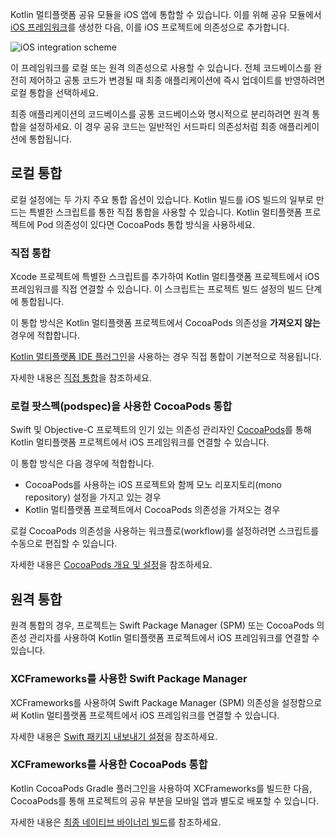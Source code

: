 [//]: # (title: iOS 통합 방법)

Kotlin 멀티플랫폼 공유 모듈을 iOS 앱에 통합할 수 있습니다. 이를 위해 공유 모듈에서 [iOS 프레임워크](https://developer.apple.com/library/archive/documentation/MacOSX/Conceptual/BPFrameworks/Concepts/WhatAreFrameworks.html)를 생성한 다음, 이를 iOS 프로젝트에 의존성으로 추가합니다.

![iOS integration scheme](ios-integration-scheme.svg)

이 프레임워크를 로컬 또는 원격 의존성으로 사용할 수 있습니다. 전체 코드베이스를 완전히 제어하고 공통 코드가 변경될 때 최종 애플리케이션에 즉시 업데이트를 반영하려면 로컬 통합을 선택하세요.

최종 애플리케이션의 코드베이스를 공통 코드베이스와 명시적으로 분리하려면 원격 통합을 설정하세요. 이 경우 공유 코드는 일반적인 서드파티 의존성처럼 최종 애플리케이션에 통합됩니다.

## 로컬 통합

로컬 설정에는 두 가지 주요 통합 옵션이 있습니다. Kotlin 빌드를 iOS 빌드의 일부로 만드는 특별한 스크립트를 통한 직접 통합을 사용할 수 있습니다. Kotlin 멀티플랫폼 프로젝트에 Pod 의존성이 있다면 CocoaPods 통합 방식을 사용하세요.

### 직접 통합

Xcode 프로젝트에 특별한 스크립트를 추가하여 Kotlin 멀티플랫폼 프로젝트에서 iOS 프레임워크를 직접 연결할 수 있습니다. 이 스크립트는 프로젝트 빌드 설정의 빌드 단계에 통합됩니다.

이 통합 방식은 Kotlin 멀티플랫폼 프로젝트에서 CocoaPods 의존성을 **가져오지 않는** 경우에 적합합니다.

[Kotlin 멀티플랫폼 IDE 플러그인](https://plugins.jetbrains.com/plugin/14936-kotlin-multiplatform)을 사용하는 경우 직접 통합이 기본적으로 적용됩니다.

자세한 내용은 [직접 통합](multiplatform-direct-integration.md)을 참조하세요.

### 로컬 팟스펙(podspec)을 사용한 CocoaPods 통합

Swift 및 Objective-C 프로젝트의 인기 있는 의존성 관리자인 [CocoaPods](https://cocoapods.org/)를 통해 Kotlin 멀티플랫폼 프로젝트에서 iOS 프레임워크를 연결할 수 있습니다.

이 통합 방식은 다음 경우에 적합합니다.

*   CocoaPods를 사용하는 iOS 프로젝트와 함께 모노 리포지토리(mono repository) 설정을 가지고 있는 경우
*   Kotlin 멀티플랫폼 프로젝트에서 CocoaPods 의존성을 가져오는 경우

로컬 CocoaPods 의존성을 사용하는 워크플로(workflow)를 설정하려면 스크립트를 수동으로 편집할 수 있습니다.

자세한 내용은 [CocoaPods 개요 및 설정](multiplatform-cocoapods-overview.md)을 참조하세요.

## 원격 통합

원격 통합의 경우, 프로젝트는 Swift Package Manager (SPM) 또는 CocoaPods 의존성 관리자를 사용하여 Kotlin 멀티플랫폼 프로젝트에서 iOS 프레임워크를 연결할 수 있습니다.

### XCFrameworks를 사용한 Swift Package Manager

XCFrameworks를 사용하여 Swift Package Manager (SPM) 의존성을 설정함으로써 Kotlin 멀티플랫폼 프로젝트에서 iOS 프레임워크를 연결할 수 있습니다.

자세한 내용은 [Swift 패키지 내보내기 설정](multiplatform-spm-export.md)을 참조하세요.

### XCFrameworks를 사용한 CocoaPods 통합

Kotlin CocoaPods Gradle 플러그인을 사용하여 XCFrameworks를 빌드한 다음, CocoaPods를 통해 프로젝트의 공유 부분을 모바일 앱과 별도로 배포할 수 있습니다.

자세한 내용은 [최종 네이티브 바이너리 빌드](multiplatform-build-native-binaries.md#build-frameworks)를 참조하세요.